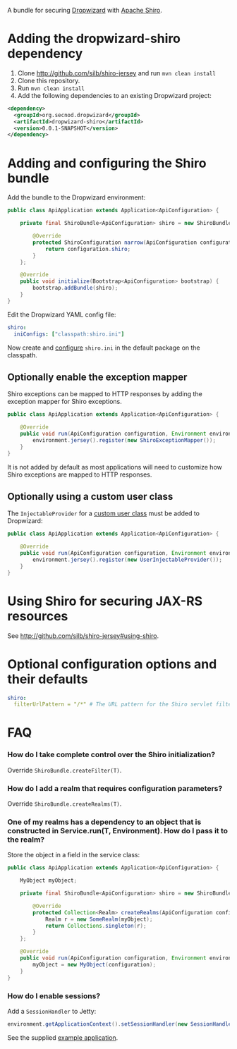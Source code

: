 A bundle for securing [Dropwizard](http://dropwizard.codahale.com) with [Apache Shiro](http://shiro.apache.org).

# Adding the dropwizard-shiro dependency

1. Clone http://github.com/silb/shiro-jersey and run `mvn clean install`
2. Clone this repository.
3. Run `mvn clean install`
4. Add the following dependencies to an existing Dropwizard project:

```xml
<dependency>
  <groupId>org.secnod.dropwizard</groupId>
  <artifactId>dropwizard-shiro</artifactId>
  <version>0.0.1-SNAPSHOT</version>
</dependency>
```

# Adding and configuring the Shiro bundle

Add the bundle to the Dropwizard environment:

```java
public class ApiApplication extends Application<ApiConfiguration> {

    private final ShiroBundle<ApiConfiguration> shiro = new ShiroBundle<ApiConfiguration>() {

        @Override
        protected ShiroConfiguration narrow(ApiConfiguration configuration) {
            return configuration.shiro;
        }
    };

    @Override
    public void initialize(Bootstrap<ApiConfiguration> bootstrap) {
        bootstrap.addBundle(shiro);
    }
}
```

Edit the Dropwizard YAML config file:

```yaml
shiro:
  iniConfigs: ["classpath:shiro.ini"]
```

Now create and [configure](http://github.com/silb/shiro-jersey#configure-shiro) `shiro.ini` in the default package
on the classpath.

## Optionally enable the exception mapper

Shiro exceptions can be mapped to HTTP responses by adding the exception mapper for Shiro exceptions.

```java
public class ApiApplication extends Application<ApiConfiguration> {

    @Override
    public void run(ApiConfiguration configuration, Environment environment) throws Exception {
        environment.jersey().register(new ShiroExceptionMapper());
    }
}
```

It is not added by default as most applications will need to customize how Shiro exceptions are mapped to HTTP responses.

## Optionally using a custom user class

The `InjectableProvider` for a [custom user class](http://github.com/silb/shiro-jersey#custom-user) must be added to
Dropwizard:

```java
public class ApiApplication extends Application<ApiConfiguration> {

    @Override
    public void run(ApiConfiguration configuration, Environment environment) throws Exception {
        environment.jersey().register(new UserInjectableProvider());
    }
}
```

# Using Shiro for securing JAX-RS resources

See <http://github.com/silb/shiro-jersey#using-shiro>.

# Optional configuration options and their defaults

```yaml
shiro:
  filterUrlPattern = "/*" # The URL pattern for the Shiro servlet filter
```

# FAQ

### How do I take complete control over the Shiro initialization?

Override `ShiroBundle.createFilter(T)`.

### How do I add a realm that requires configuration parameters?

Override `ShiroBundle.createRealms(T)`.

### One of my realms has a dependency to an object that is constructed in Service.run(T, Environment). How do I pass it to the realm?

Store the object in a field in the service class:

```java
public class ApiApplication extends Application<ApiConfiguration> {

    MyObject myObject;

    private final ShiroBundle<ApiConfiguration> shiro = new ShiroBundle<ApiConfiguration>() {

        @Override
        protected Collection<Realm> createRealms(ApiConfiguration configuration) {
            Realm r = new SomeRealm(myObject);
            return Collections.singleton(r);
        }
    };

    @Override
    public void run(ApiConfiguration configuration, Environment environment) throws Exception {
        myObject = new MyObject(configuration);
    }
}
```

### How do I enable sessions?

Add a `SessionHandler` to Jetty:

```java
environment.getApplicationContext().setSessionHandler(new SessionHandler());
```

See the supplied [example application](src/test/java/org/secnod/dropwizard/shiro/test/integration/ApiApplication.java).
